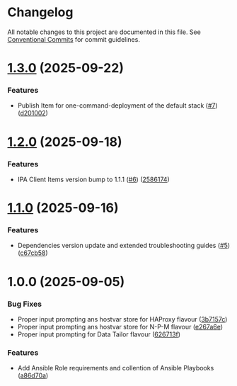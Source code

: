 # Changelog

All notable changes to this project are documented in this file. See
[Conventional Commits](https://conventionalcommits.org) for commit guidelines.

# [1.3.0](https://github.com/ewcloud/ewc-ansible-playbook-flavours-and-provisioning/compare/1.2.0...1.3.0) (2025-09-22)


### Features

* Publish Item for one-command-deployment of the default stack ([#7](https://github.com/ewcloud/ewc-ansible-playbook-flavours-and-provisioning/issues/7)) ([d201002](https://github.com/ewcloud/ewc-ansible-playbook-flavours-and-provisioning/commit/d201002fbe139e7030083b74a203ffe1861832f3))

# [1.2.0](https://github.com/ewcloud/ewc-ansible-playbook-flavours-and-provisioning/compare/1.1.0...1.2.0) (2025-09-18)


### Features

* IPA Client Items version bump to 1.1.1 ([#6](https://github.com/ewcloud/ewc-ansible-playbook-flavours-and-provisioning/issues/6)) ([2586174](https://github.com/ewcloud/ewc-ansible-playbook-flavours-and-provisioning/commit/2586174e98a7730f51e819a30947874daaf7e5a0))

# [1.1.0](https://github.com/ewcloud/ewc-ansible-playbook-flavours-and-provisioning/compare/1.0.0...1.1.0) (2025-09-16)


### Features

* Dependencies version update and extended troubleshooting guides ([#5](https://github.com/ewcloud/ewc-ansible-playbook-flavours-and-provisioning/issues/5)) ([c67cb58](https://github.com/ewcloud/ewc-ansible-playbook-flavours-and-provisioning/commit/c67cb585997b3bd643e35268ae410d484b12bead))

# 1.0.0 (2025-09-05)


### Bug Fixes

* Proper input prompting ans hostvar store for HAProxy flavour ([3b7157c](https://github.com/ewcloud/ewc-ansible-playbook-flavours-and-provisioning/commit/3b7157c5eb29bc2004ba5bf3adf0dc563c1a69e3))
* Proper input prompting ans hostvar store for N-P-M flavour ([e267a6e](https://github.com/ewcloud/ewc-ansible-playbook-flavours-and-provisioning/commit/e267a6e1ecc84cdadd9572b62abb2ca9b8fc617e))
* Proper input prompting for Data Tailor flavour ([626713f](https://github.com/ewcloud/ewc-ansible-playbook-flavours-and-provisioning/commit/626713f9acab20df9fedf3c7b0f03a78027d107e))


### Features

* Add Ansible Role requirements and collention of Ansible Playbooks ([a86d70a](https://github.com/ewcloud/ewc-ansible-playbook-flavours-and-provisioning/commit/a86d70af18fa326c86d7d56c4ef7bdf3d607b0ff))

